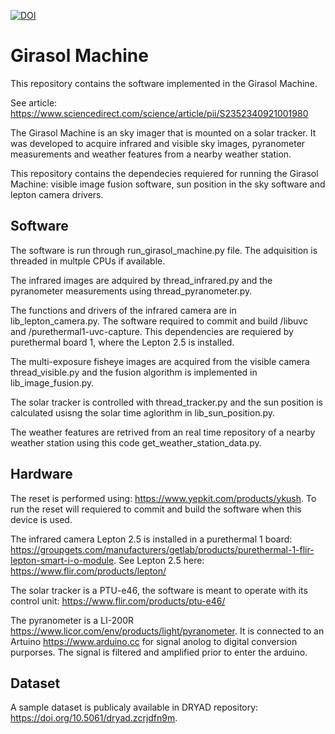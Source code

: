 [![DOI](https://zenodo.org/badge/392002933.svg)](https://zenodo.org/badge/latestdoi/392002933)

# Girasol Machine

This repository contains the software implemented in the Girasol Machine.

See article: https://www.sciencedirect.com/science/article/pii/S2352340921001980

The Girasol Machine is an sky imager that is mounted on a solar tracker. It was developed to acquire infrared and visible sky images, pyranometer measurements and weather features from a nearby weather station.

This repository contains the dependecies requiered for running the Girasol Machine: visible image fusion software, sun position in the sky software and lepton camera drivers.

## Software

The software is run through run_girasol_machine.py file. The adquisition is threaded in multple CPUs if available. 

The infrared images are adquired by thread_infrared.py and the pyranometer measurements using thread_pyranometer.py. 

The functions and drivers of the infrared camera are in lib_lepton_camera.py. The software required to commit and build /libuvc and /purethermal1-uvc-capture. This dependencies are requiered by purethermal board 1, where the Lepton 2.5 is installed. 

The multi-exposure fisheye images are acquired from the visible camera thread_visible.py and the fusion algorithm is implemented in lib_image_fusion.py. 

The solar tracker is controlled with thread_tracker.py and the sun position is calculated usisng the solar time aglorithm in lib_sun_position.py.

The weather features are retrived from an real time repository of a nearby weather station using this code get_weather_station_data.py.

## Hardware

The reset is performed using: https://www.yepkit.com/products/ykush.
To run the reset will requiered to commit and build the software when this device is used.

The infrared camera Lepton 2.5 is installed in a purethermal 1 board: https://groupgets.com/manufacturers/getlab/products/purethermal-1-flir-lepton-smart-i-o-module. See Lepton 2.5 here: https://www.flir.com/products/lepton/

The solar tracker is a PTU-e46, the software is meant to operate with its control unit: https://www.flir.com/products/ptu-e46/

The pyranometer is a LI-200R https://www.licor.com/env/products/light/pyranometer. It is connected to an Artuino https://www.arduino.cc for signal anolog to digital conversion purporses. The signal is filtered and amplified prior to enter the arduino.

## Dataset

A sample dataset is publicaly available in DRYAD repository: https://doi.org/10.5061/dryad.zcrjdfn9m.

